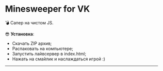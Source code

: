 # Minesweeper for VK 
💣 Сапер на чистом JS.


😎 **Установка**:
- Скачать ZIP архив;
- Распаковать на компьютере;
- Запустить лайвсервер в index.html;
- Нажать на смайлик и наслаждаться игрой :)
---
